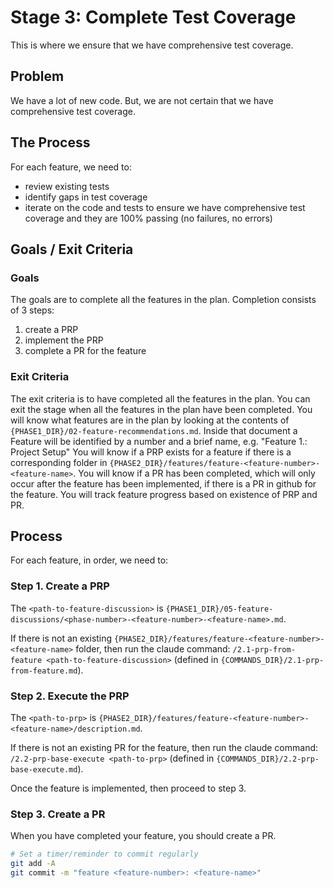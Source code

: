 # Stage 3: Complete Test Coverage

<!-- Path Configuration - Update these paths if directory structure changes -->
<!-- BASE_DIR = . (current working directory) -->
<!-- AI_DIR = .ai -->
<!-- PHASE1_DIR = .ai/phase1-plan -->
<!-- PHASE2_DIR = .ai/phase2-work -->
<!-- COMMANDS_DIR = .claude/commands/wildbot/steps -->
<!--
Usage in this file:
- Feature recommendations: {PHASE1_DIR}/02-feature-recommendations.md
- Feature discussions: {PHASE1_DIR}/05-feature-discussions/
- Feature work: {PHASE2_DIR}/features/
- Command references: {COMMANDS_DIR}/*.md
-->

This is where we ensure that we have comprehensive test coverage.

## Problem

We have a lot of new code. But, we are not certain that we have comprehensive test coverage.

## The Process

For each feature, we need to:
- review existing tests
- identify gaps in test coverage
- iterate on the code and tests to ensure we have comprehensive test coverage and they are 100% passing (no failures, no errors)








## Goals / Exit Criteria

### Goals
The goals are to complete all the features in the plan.
Completion consists of 3 steps:
1. create a PRP
2. implement the PRP
3. complete a PR for the feature

### Exit Criteria
The exit criteria is to have completed all the features in the plan.
You can exit the stage when all the features in the plan have been completed.
You will know what features are in the plan by looking at the contents of `{PHASE1_DIR}/02-feature-recommendations.md`.
Inside that document a Feature will be identified by a number and a brief name, e.g. "Feature 1.: Project Setup"
You will know if a PRP exists for a feature if there is a corresponding folder in `{PHASE2_DIR}/features/feature-<feature-number>-<feature-name>`.
You will know if a PR has been completed, which will only occur after the feature has been implemented, if there is a PR in github for the feature.
You will track feature progress based on existence of PRP and PR.

## Process

For each feature, in order, we need to:

### Step 1. Create a PRP

The `<path-to-feature-discussion>` is `{PHASE1_DIR}/05-feature-discussions/<phase-number>-<feature-number>-<feature-name>.md`.

If there is not an existing `{PHASE2_DIR}/features/feature-<feature-number>-<feature-name>` folder, then run the claude command: `/2.1-prp-from-feature <path-to-feature-discussion>` (defined in `{COMMANDS_DIR}/2.1-prp-from-feature.md`).

### Step 2. Execute the PRP

The `<path-to-prp>` is `{PHASE2_DIR}/features/feature-<feature-number>-<feature-name>/description.md`.

If there is not an existing PR for the feature, then run the claude command: `/2.2-prp-base-execute <path-to-prp>` (defined in `{COMMANDS_DIR}/2.2-prp-base-execute.md`).

Once the feature is implemented, then proceed to step 3.

### Step 3. Create a PR

When you have completed your feature, you should create a PR.
```bash
# Set a timer/reminder to commit regularly
git add -A
git commit -m "feature <feature-number>: <feature-name>"
```